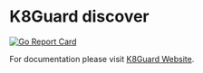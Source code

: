 # K8Guard discover

[![Go Report Card](https://goreportcard.com/badge/github.com/k8guard/k8guard-discover)](https://goreportcard.com/report/github.com/k8guard/k8guard-discover)

For documentation please visit [K8Guard Website](https://k8guard.github.io/).
